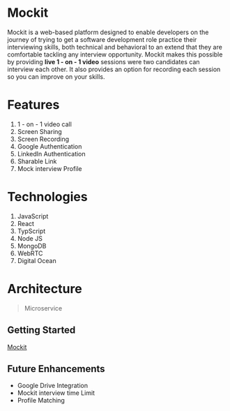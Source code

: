 # Mockit

Mockit is a web-based platform designed to enable developers on the journey of trying to get a software development role practice their interviewing skills, both technical and behavioral to an extend that they are comfortable tackling any interview opportunity. Mockit makes this possible by providing **live 1 - on - 1 video** sessions were two candidates can interview each other. It also provides an option for recording each session so you can improve on your skills.

# Features

1. 1 - on - 1 video call
2. Screen Sharing
3. Screen Recording
4. Google Authentication
5. LinkedIn Authentication
6. Sharable Link
7. Mock interview Profile

# Technologies

1. JavaScript
2. React
3. TypScript
4. Node JS
5. MongoDB
6. WebRTC
7. Digital Ocean

# Architecture

> Microservice

## Getting Started

[Mockit](https://mockit.org)

## Future Enhancements

- Google Drive Integration
- Mockit interview time Limit
- Profile Matching
